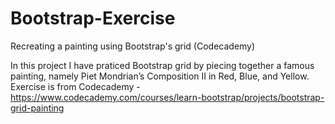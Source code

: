 # Bootstrap-Exercise
Recreating a painting using Bootstrap's grid (Codecademy)

In this project I have praticed Bootstrap grid by piecing together a famous painting, namely Piet Mondrian’s Composition II in Red, Blue, and Yellow. Exercise is from Codecademy - https://www.codecademy.com/courses/learn-bootstrap/projects/bootstrap-grid-painting
